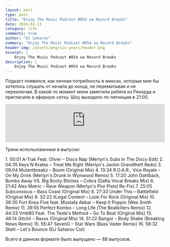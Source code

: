 ```yaml
---
layout: post
type: post
title: "Enjoy The Music Podcast #054 на Record Breaks"
date: 2016-03-13
category: life
comments: true
author: "DJ Saharov"
summary: "Enjoy The Music Podcast #054 на Record Breaks"
header-img: /assets/png/six-years/header.png
excerpt: |
    Enjoy The Music Podcast #054 на Record Breaks
description: |
    Enjoy The Music Podcast #054 на Record Breaks
---
```


<p>
<span class="firstcharacter">П</span>одкаст появился, как личная потребность в миксах, которые мне бы хотелось слушать от начала до конца, не перематывая и не переключая. В какой-то момент меня заметили ребята из Рекорда и пригласили в эфирную сетку. Шоу выходило по пятницам в 21:00.
</p>

<iframe width="100%" height="120" src="https://player-widget.mixcloud.com/widget/iframe/?hide_cover=1&feed=%2Fdjsaharovofficial%2Fenjoy-the-music-podcast-054%2F" frameborder="0" allow="encrypted-media; fullscreen; autoplay; idle-detection; speaker-selection; web-share;" ></iframe>

<p>Треки использованные в выпуске:</p>
1. 00:01 A-Trak Feat. Oliver – Disco Nap (Merlyn's Subs In The Disco Edit)
2. 04:35 Keys N Krates – Treat Me Right (Merlyn's Jackin Grandtheft Redo)
3. 09:04 Mutantbreakz – Boom (Original Mix)
4. 13:24 R.O.A.R., Vice Royale – On My Drink (Merlyn's Drunk In Wynwood Remix)
5. 17:20 John Dahlback, Bombs Away VS. Big Booty Bitches – Cobra (DaKa Vocal Breaks Mix)
6. 21:42 Alex Metric – Rave Weapon (Merlyn's Plur Pistol Re-Fix)
7. 25:05 Subconxious – Bass Coast (Original Mix)
8. 27:33 Under This – Battlefield (Original Mix)
9. 32:22 ilLegal Content  – Look For Rock (Original Mix)
10. 36:30 Fort Knox Five feat. Mustafa Akbar  – Keep It Poppin (Wes Smith Remix)
11. 39:55 Perfect Kombo – Long Life (The Beatkillers Remix)
12. 44:33 Vmb80 Feat. The Tesla's Method – Go To Beat (Original Mix)
13. 48:14 Gitchii – Raxxx (Original Mix)
14. 51:22 Bangor  – Body Shake (Breaking News Remix)
15. 55:47 SevenG – Star Wars (Bass Vader Remix)
16. 58:32 Sketi – Let's Bounce (DJ Saharov Cut)

<p>Всего в данном формате было выпущено &mdash; 88 выпусков.</p>